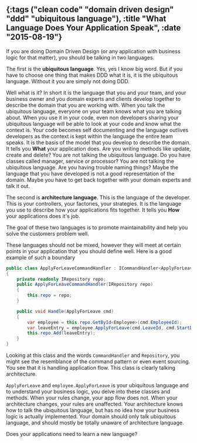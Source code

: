 {:tags ("clean code" "domain driven design" "ddd" "ubiquitous language"), :title "What Language Does Your Application Speak", :date "2015-08-19"}
-----
If you are doing Domain Driven Design (or any application with business logic for that matter), you should be talking in two languages. 

The first is the **ubiquitous language**. Yes, yes I know big word. But if you have to choose one thing that makes DDD what it is, it is the ubiquitous language. Without it you are simply not doing DDD.

Well what is it? In short it is the language that you and your team, and your business owner and you domain experts and clients develop together to describe the domain that you are working with. When you talk the ubiquitous language, everyone on your team knows what you are talking about. When you use it in your code, even non developers sharing your ubiquitous language will be able to look at your code and know what the context is. Your code becomes self documenting and the language outlives developers as the context is kept within the language the entire team speaks. It is the basis of the model that you develop to describe the domain. It tells you **What** your application does. Are you writing methods like update, create and delete? You are not talking the ubiquitous language. Do you have classes called manager, service or processor? You are not talking the ubiquitous language. Are you having trouble naming things? Maybe the language that you have developed is not a good representation of the domain. Maybe you have to get back together with your domain experts and talk it out. 

The second is **architecture language**. This is the language of the developer. This is your controllers, your factories, your strategies. It is the language you use to describe how your applications fits together. It tells you **How** your applications does it's job. 

The goal of these two languages is to promote maintainability and help you solve the customers problem well.

These languages should not be mixed, however they will meet at certain points in your application that you should define well. Here is a good example of such a boundary

```csharp
public class ApplyForLeaveCommandHandler : ICommandHandler<ApplyForLeave>
{
    private readonly IRepository repo;
    public ApplyForLeaveCommandHandler(IRepository repo)
    {
        this.repo = repo;
    }

    public void Handle(ApplyForLeave cmd)
    {
        var employee = this.repo.GetById<Employee>(cmd.EmployeeId);
        var leaveEntry = employee.ApplyForLeave(cmd.LeaveId, cmd.StartDate, cmd.EndDate);
        this.repo.Add(leaveEntry);
    }
}
```

Looking at this class and the words `CommandHandler` and `Repository`, you might see the resemblance of the command pattern or even event sourcing. You see that it is handling application flow. This class is clearly talking architecture.

`ApplyForLeave` and `employee.ApplyForLeave` is your ubiquitous language and to understand your business logic, you delve into these classes and methods. When your rules change, your app flow does not. When your architecture changes, your rules are unaffected. Your architecture knows how to talk the ubiquitous language, but has no idea how your business logic is actually implemented. Your domain should only talk ubiquitous language, and should mostly be totally unaware of architecture language.

Does your applications need to learn a new language?

<a href="http://www.codeproject.com/script/Articles/BlogFeedList.aspx?amid=8804440" rel="tag" style="display:none">CodeProject</a>

